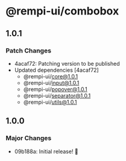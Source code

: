 # @rempi-ui/combobox

## 1.0.1

### Patch Changes

- 4acaf72: Patching version to be published
- Updated dependencies [4acaf72]
  - @rempi-ui/core@1.0.1
  - @rempi-ui/input@1.0.1
  - @rempi-ui/popover@1.0.1
  - @rempi-ui/separator@1.0.1
  - @rempi-ui/utils@1.0.1

## 1.0.0

### Major Changes

- 09b188a: Initial release! 🎉
